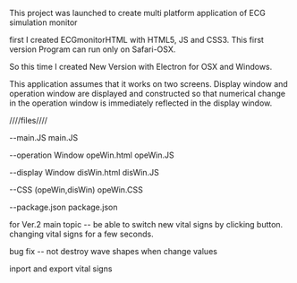This project was launched to create multi platform application of ECG simulation monitor

first I created ECGmonitorHTML with HTML5, JS and CSS3.
This first version Program can run only on Safari-OSX.

So this time I created New Version with Electron for OSX and Windows.


This application assumes that it works on two screens. 
Display window and operation window are displayed and constructed so that numerical change in the operation window is immediately reflected in the display window.

////files////

--main.JS
main.JS

--operation Window
opeWin.html
opeWin.JS

--display Window
disWin.html
disWin.JS

--CSS (opeWin,disWin)
opeWin.CSS

--package.json
package.json


for Ver.2
main topic -- be able to switch new vital signs by clicking button.
changing vital signs for a few seconds.

bug fix -- not destroy wave shapes when change values

inport and export vital signs
